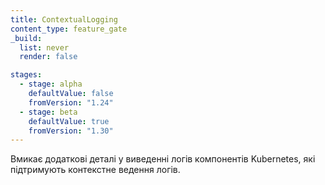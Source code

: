 ```yaml
---
title: ContextualLogging
content_type: feature_gate
_build:
  list: never
  render: false

stages:
  - stage: alpha
    defaultValue: false
    fromVersion: "1.24"
  - stage: beta
    defaultValue: true
    fromVersion: "1.30"
---
```

Вмикає додаткові деталі у виведенні логів компонентів Kubernetes, які підтримують контекстне ведення логів.
